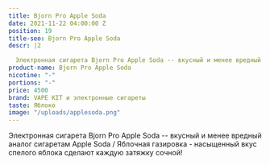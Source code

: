 ```yaml
---
title: Bjorn Pro Apple Soda
date: 2021-11-22 04:00:00 Z
position: 19
title-seo: Bjorn Pro Apple Soda
descr: |2

  Электронная сигарета Bjorn Pro Apple Soda -- вкусный и менее вредный аналог сигаретам Apple Soda / Яблочная газировка - насыщенный вкус спелого яблока сделают каждую затяжку сочной!
product-name: Bjorn Pro Apple Soda
nicotine: "-"
portions: "-"
price: 4500
brand: VAPE KIT и электронные сигареты
taste: Яблоко
image: "/uploads/applesoda.png"
---
```



Электронная сигарета Bjorn Pro Apple Soda -- вкусный и менее вредный аналог сигаретам Apple Soda / Яблочная газировка - насыщенный вкус спелого яблока сделают каждую затяжку сочной!
